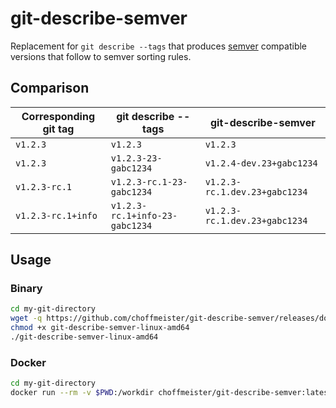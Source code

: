 # git-describe-semver

Replacement for `git describe --tags` that produces [semver](https://semver.org/) compatible versions that follow to semver sorting rules.

## Comparison

Corresponding git tag | git describe --tags | git-describe-semver
--- | --- | ---
`v1.2.3` | `v1.2.3` | `v1.2.3`
`v1.2.3` | `v1.2.3-23-gabc1234` | `v1.2.4-dev.23+gabc1234`
`v1.2.3-rc.1` | `v1.2.3-rc.1-23-gabc1234` | `v1.2.3-rc.1.dev.23+gabc1234`
`v1.2.3-rc.1+info` | `v1.2.3-rc.1+info-23-gabc1234` | `v1.2.3-rc.1.dev.23+gabc1234`

## Usage

### Binary

```bash
cd my-git-directory
wget -q https://github.com/choffmeister/git-describe-semver/releases/download/v0.1.0/git-describe-semver-linux-amd64
chmod +x git-describe-semver-linux-amd64
./git-describe-semver-linux-amd64
```

### Docker

```bash
cd my-git-directory
docker run --rm -v $PWD:/workdir choffmeister/git-describe-semver:latest
```
